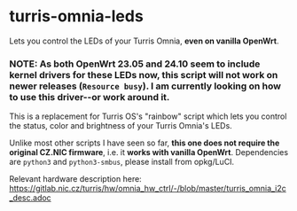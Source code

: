# turris-omnia-leds
Lets you control the LEDs of your Turris Omnia, **even on vanilla OpenWrt**.

### NOTE: As both OpenWrt 23.05 and 24.10 seem to include kernel drivers for these LEDs now, this script will not work on newer releases (`Resource busy`). I am currently looking on how to use this driver--or work around it.

This is a replacement for Turris OS's "rainbow" script which lets you control the status, color and brightness of your Turris Omnia's LEDs.

Unlike most other scripts I have seen so far, **this one does not require the original CZ.NIC firmware**, i.e. it **works with vanilla OpenWrt**. Dependencies are ``python3`` and ``python3-smbus``, please install from opkg/LuCI.

Relevant hardware description here: https://gitlab.nic.cz/turris/hw/omnia_hw_ctrl/-/blob/master/turris_omnia_i2c_desc.adoc
